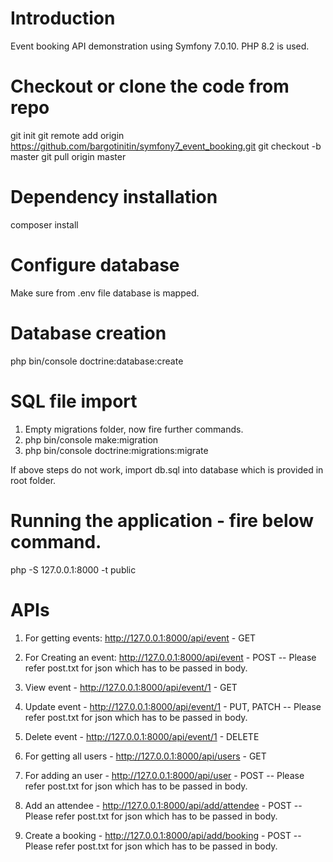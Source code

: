# Introduction

Event booking API demonstration using Symfony 7.0.10.
PHP 8.2 is used.

# Checkout or clone the code from repo
git init
git remote add origin https://github.com/bargotinitin/symfony7_event_booking.git
git checkout -b master
git pull origin master

# Dependency installation
composer install

# Configure database
Make sure from .env file database is mapped.

# Database creation
php bin/console doctrine:database:create

# SQL file import
  1. Empty migrations folder, now fire further commands.
  2. php bin/console make:migration
  3. php bin/console doctrine:migrations:migrate

If above steps do not work, import db.sql into database which is provided in root folder.

# Running the application - fire below command.
php -S 127.0.0.1:8000 -t public

# APIs

  1. For getting events: http://127.0.0.1:8000/api/event - GET

  2. For Creating an event: http://127.0.0.1:8000/api/event - POST
    -- Please refer post.txt for json which has to be passed in body.

  3. View event - http://127.0.0.1:8000/api/event/1 - GET

  4. Update event - http://127.0.0.1:8000/api/event/1 - PUT, PATCH
    -- Please refer post.txt for json which has to be passed in body.

  5. Delete event - http://127.0.0.1:8000/api/event/1 - DELETE

  6. For getting all users - http://127.0.0.1:8000/api/users - GET

  7. For adding an user - http://127.0.0.1:8000/api/user - POST
    -- Please refer post.txt for json which has to be passed in body.

  8. Add an attendee - http://127.0.0.1:8000/api/add/attendee - POST
    -- Please refer post.txt for json which has to be passed in body.

  9. Create a booking - http://127.0.0.1:8000/api/add/booking - POST
    -- Please refer post.txt for json which has to be passed in body.




